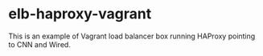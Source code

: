 elb-haproxy-vagrant
===================

This is an example of Vagrant load balancer box running HAProxy pointing to CNN and Wired.
